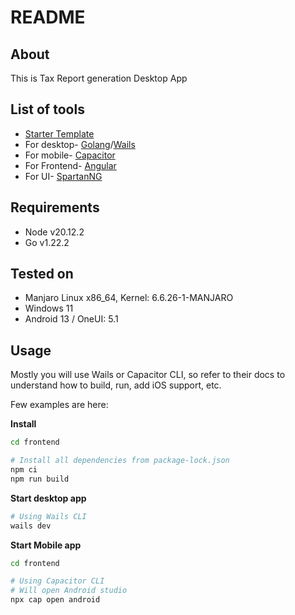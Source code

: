 # README

## About

This is Tax Report generation Desktop App

## List of tools

- [Starter Template](https://github.com/ilsrbn/ng-mob-desktop-template)
- For desktop- [Golang](https://go.dev/)/[Wails](https://wails.io/)
- For mobile- [Capacitor](https://capacitorjs.com/)
- For Frontend- [Angular](https://angular.dev/)
- For UI- [SpartanNG](https://www.spartan.ng/)

## Requirements

- Node v20.12.2
- Go v1.22.2

## Tested on

- Manjaro Linux x86_64, Kernel: 6.6.26-1-MANJARO
- Windows 11
- Android 13 / OneUI: 5.1

## Usage

Mostly you will use Wails or Capacitor CLI, so refer to their docs to understand how to build, run, add iOS support, etc.

Few examples are here:

**Install**

```bash
cd frontend

# Install all dependencies from package-lock.json
npm ci
npm run build
```

**Start desktop app**

```bash
# Using Wails CLI
wails dev
```

**Start Mobile app**

```bash
cd frontend

# Using Capacitor CLI
# Will open Android studio
npx cap open android
```
